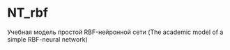 # NT_rbf
Учебная модель простой RBF-нейронной сети (The academic model of a simple RBF-neural network)
